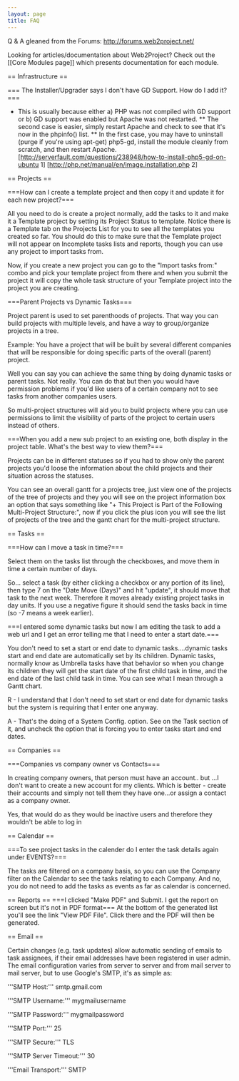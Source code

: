 ```yaml
---
layout: page
title: FAQ
---
```


Q & A gleaned from the Forums: http://forums.web2project.net/

Looking for articles/documentation about Web2Project? Check out the [[Core Modules page]] which presents documentation for each module.

== Infrastructure ==

===  The Installer/Upgrader says I don't have GD Support. How do I add it? ===
*  This is usually because either a) PHP was not compiled with GD support or b) GD support was enabled but Apache was not restarted.
**  The second case is easier, simply restart Apache and check to see that it's now in the phpinfo() list.
**  In the first case, you may have to uninstall (purge if you're using apt-get) php5-gd, install the module cleanly from scratch, and then restart Apache. [http://serverfault.com/questions/238948/how-to-install-php5-gd-on-ubuntu 1] [http://php.net/manual/en/image.installation.php 2]

== Projects ==

===How can I create a template project and then copy it and update it for each new project?===

All you need to do is create a project normally, add the tasks to it and make it a Template project by setting its Project Status to template.
Notice there is a Template tab on the Projects List for you to see all the templates you created so far.
You should do this to make sure that the Template project will not appear on Incomplete tasks lists and reports, though you can use any project to import tasks from.

Now, if you create a new project you can go to the "Import tasks from:" combo and pick your template project from there and when you submit the project it will copy the whole task structure of your Template project into the project you are creating.

===Parent Projects vs Dynamic Tasks===

Project parent is used to set parenthoods of projects.
That way you can build projects with multiple levels, and have a way to group/organize projects in a tree.

Example:
You have a project that will be built by several different companies that will be responsible for doing specific parts of the overall (parent) project.

Well you can say you can achieve the same thing by doing dynamic tasks or parent tasks. Not really.
You can do that but then you would have permission problems if you'd like users of a certain company not to see tasks from another companies users.

So multi-project structures will aid you to build projects where you can use permissions to limit the visibility of parts of the project to certain users instead of others.

===When you add a new sub project to an existing one, both display in the project table. What's the best way to view them?===

Projects can be in different statuses so if you had to show only the parent projects you'd loose the information about the child projects and their situation across the statuses.

You can see an overall gantt for a projects tree, just view one of the projects of the tree of projects and they you will see on the project information box an option that says something like "+ This Project is Part of the Following Multi-Project Structure:", now if you click the plus icon you will see the list of projects of the tree and the gantt chart for the multi-project structure.

== Tasks ==

===How can I move a task in time?===

Select them on the tasks list through the checkboxes, and move them in time a certain number of days.

So... select a task (by either clicking a checkbox or any portion of its line), then type 7 on the "Date Move (Days)" and hit "update", it should move that task to the next week.
Therefore it moves already existing project tasks in day units.
If you use a negative figure it should send the tasks back in time (so -7 means a week earlier).

===I entered some dynamic tasks but now I am editing the task to add a web url and I get an error telling me that I need to enter a start date.===

You don't need to set a start or end date to dynamic tasks....dynamic tasks start and end date are automatically set by its children. Dynamic tasks, normally know as Umbrella tasks have that behavior so when you change its children they will get the start date of the first child task in time, and the end date of the last child task in time. You can see what I mean through a Gantt chart.

R - I understand that I don't need to set start or end date for dynamic tasks but the system is requiring that I enter one anyway.

A - That's the doing of a System Config. option. See on the Task section of it, and uncheck the option that is forcing you to enter tasks start and end dates.

== Companies ==

===Companies vs company owner vs Contacts===

In creating company owners, that person must have an account.. but …I don't want to create a new account for my clients. Which is better - create their accounts and simply not tell them they have one...or assign a contact as a company owner.

Yes, that would do as they would be inactive users and therefore they wouldn't be able to log in

== Calendar ==

===To see project tasks in the calender do I enter the task details again under EVENTS?===

The tasks are filtered on a company basis, so you can use the Company filter on the Calendar to see the tasks relating to each Company. And no, you do not need to add the tasks as events as far as calendar is concerned.

== Reports ==
===I clicked "Make PDF" and Submit. I get the report on screen but it's not in PDF format===
At the bottom of the generated list you'll see the link "View PDF File". Click there and the PDF will then be generated.


== Email ==

Certain changes (e.g. task updates) allow automatic sending of emails to task assignees, if their email addresses have been registered in user admin. The email configuration varies from server to server and from mail server to mail server, but to use Google's SMTP, it's as simple as:

'''SMTP Host:''' smtp.gmail.com

'''SMTP Username:''' mygmailusername

'''SMTP Password:''' mygmailpassword

'''SMTP Port:''' 25

'''SMTP Secure:''' TLS

'''SMTP Server Timeout:''' 30

'''Email Transport:''' SMTP

